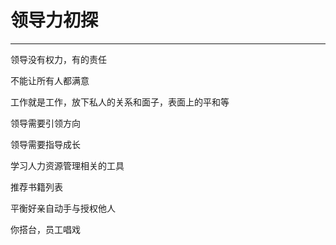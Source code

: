 # 领导力初探

---

领导没有权力，有的责任

不能让所有人都满意

工作就是工作，放下私人的关系和面子，表面上的平和等

领导需要引领方向

领导需要指导成长

学习人力资源管理相关的工具

推荐书籍列表

平衡好亲自动手与授权他人

你搭台，员工唱戏

